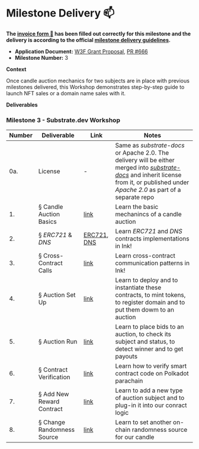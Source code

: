 # Milestone Delivery :mailbox:

**The [invoice form :pencil:](https://docs.google.com/forms/d/e/1FAIpQLSfmNYaoCgrxyhzgoKQ0ynQvnNRoTmgApz9NrMp-hd8mhIiO0A/viewform) has been filled out correctly for this milestone and the delivery is according to the official [milestone delivery guidelines](https://github.com/w3f/Grants-Program/blob/master/docs/milestone-deliverables-guidelines.md).**  

* **Application Document:** [W3F Grant Proposal](https://github.com/w3f/Grants-Program/blob/master/applications/candle_auction_ink.md), [PR #666](https://github.com/w3f/Grants-Program/pull/739)  
* **Milestone Number:** 3

**Context**  

Once candle auction mechanics for two subjects are in place with previous milestones delivered, this Workshop demonstrates step-by-step guide to launch NFT sales or a domain name sales with it. 

**Deliverables**
### Milestone 3 - Substrate.dev Workshop

| Number | Deliverable | Link | Notes |
| ------ | ----------- | -----| ----- |
| 0a. | License | - | Same as *substrate-docs* or Apache 2.0. The delivery will be either merged into [*substrate-docs*](https://github.com/substrate-developer-hub/substrate-docs) and inherit license from it, or published under *Apache 2.0* as part of a separate repo |
| 1. | § Candle Auction Basics | [link](https://github.com/agryaznov/substrate-docs/blob/develop/v3/tutorials/12-candle-workshop/index.mdx#candle-auction-basics)| Learn the basic mechanincs of a candle auction |
| 2. | § *ERC721* & *DNS* | [ERC721](https://github.com/agryaznov/substrate-docs/blob/develop/v3/tutorials/12-candle-workshop/index.mdx#erc721-1), [DNS](https://github.com/agryaznov/substrate-docs/blob/develop/v3/tutorials/12-candle-workshop/index.mdx#dns-1) | Learn *ERC721* and *DNS* contracts implementations in Ink! |
| 3. | § Cross-Contract Calls | [link](https://github.com/agryaznov/substrate-docs/blob/develop/v3/tutorials/12-candle-workshop/index.mdx#cross-contract-communication) | Learn cross-contract communication patterns in Ink! |
| 4. | § Auction Set Up | [link](https://github.com/agryaznov/substrate-docs/blob/develop/v3/tutorials/12-candle-workshop/index.mdx#auction-set-up)| Learn to deploy and to instantiate these contracts, to mint tokens, to register domain and to put them dowm to an auction |
| 5. | § Auction Run | [link](https://github.com/agryaznov/substrate-docs/blob/develop/v3/tutorials/12-candle-workshop/index.mdx#auction-run) | Learn to place bids to an auction, to check its subject and status, to detect winner and to get payouts |
| 6. | § Contract Verification | [link](https://github.com/agryaznov/substrate-docs/blob/develop/v3/tutorials/12-candle-workshop/index.mdx#contract-verification) | Learn how to verify smart contract code on Polkadot parachain |
| 7. | § Add New Reward Contract | [link](https://github.com/agryaznov/substrate-docs/blob/develop/v3/tutorials/12-candle-workshop/index.mdx#add-new-rewarding-option) | Learn to add a new type of auction subject and to plug-in it into our conract logic | 
| 8. | § Change Randomness Source | [link](https://github.com/agryaznov/substrate-docs/blob/develop/v3/tutorials/12-candle-workshop/index.mdx#change-randomness-source) | Learn to set another on-chain randomness source for our candle |




